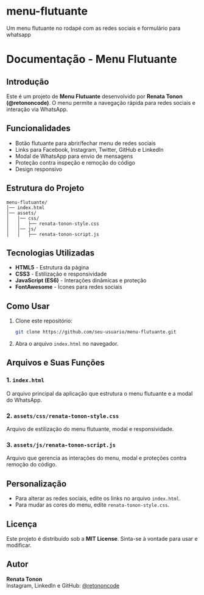 # menu-flutuante
Um menu flutuante no rodapé com as redes sociais e formulário para whatsapp
# Documentação - Menu Flutuante

## Introdução
Este é um projeto de **Menu Flutuante** desenvolvido por **Renata Tonon (@retononcode)**. O menu permite a navegação rápida para redes sociais e interação via WhatsApp.

## Funcionalidades
- Botão flutuante para abrir/fechar menu de redes sociais
- Links para Facebook, Instagram, Twitter, GitHub e LinkedIn
- Modal de WhatsApp para envio de mensagens
- Proteção contra inspeção e remoção do código
- Design responsivo

## Estrutura do Projeto
```
menu-flutuante/
│── index.html
│── assets/
│   │── css/
│   │   ├── renata-tonon-style.css
│   │── js/
│   │   ├── renata-tonon-script.js
```

## Tecnologias Utilizadas
- **HTML5** - Estrutura da página
- **CSS3** - Estilização e responsividade
- **JavaScript (ES6)** - Interações dinâmicas e proteção
- **FontAwesome** - Ícones para redes sociais

## Como Usar
1. Clone este repositório:
   ```sh
   git clone https://github.com/seu-usuario/menu-flutuante.git
   ```
2. Abra o arquivo `index.html` no navegador.

## Arquivos e Suas Funções
### **1. `index.html`**
O arquivo principal da aplicação que estrutura o menu flutuante e a modal do WhatsApp.

### **2. `assets/css/renata-tonon-style.css`**
Arquivo de estilização do menu flutuante, modal e responsividade.

### **3. `assets/js/renata-tonon-script.js`**
Arquivo que gerencia as interações do menu, modal e proteções contra remoção do código.

## Personalização
- Para alterar as redes sociais, edite os links no arquivo `index.html`.
- Para mudar as cores do menu, edite `renata-tonon-style.css`.

## Licença
Este projeto é distribuído sob a **MIT License**. Sinta-se à vontade para usar e modificar.

## Autor
**Renata Tonon**  
Instagram, LinkedIn e GitHub: [@retononcode](https://github.com/retononcode)

